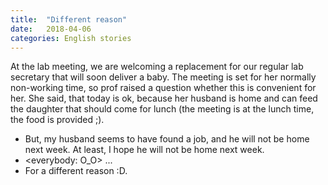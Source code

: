 ```yaml
---
title:  "Different reason"
date:   2018-04-06
categories: English stories
---
```


At the lab meeting, we are welcoming a replacement for our regular lab secretary that will soon deliver a baby.
The meeting is set for her normally non-working time, so prof raised a question whether this is convenient for her.
She said, that today is ok, because her husband is home and can feed the daughter that should come for lunch (the meeting is at the lunch time, the food is provided ;).
- But, my husband seems to have found a job, and he will not be home next week.
  At least, I hope he will not be home next week.
- <everybody: O_O> ...
- For a different reason :D.
